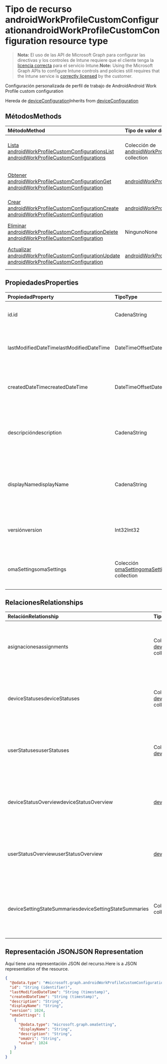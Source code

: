 # <a name="androidworkprofilecustomconfiguration-resource-type"></a><span data-ttu-id="72252-101">Tipo de recurso androidWorkProfileCustomConfiguration</span><span class="sxs-lookup"><span data-stu-id="72252-101">androidWorkProfileCustomConfiguration resource type</span></span>

> <span data-ttu-id="72252-102">**Nota:** El uso de las API de Microsoft Graph para configurar las directivas y los controles de Intune requiere que el cliente tenga la [licencia correcta](https://go.microsoft.com/fwlink/?linkid=839381) para el servicio Intune.</span><span class="sxs-lookup"><span data-stu-id="72252-102">**Note:** Using the Microsoft Graph APIs to configure Intune controls and policies still requires that the Intune service is [correctly licensed](https://go.microsoft.com/fwlink/?linkid=839381) by the customer.</span></span>

<span data-ttu-id="72252-103">Configuración personalizada de perfil de trabajo de Android</span><span class="sxs-lookup"><span data-stu-id="72252-103">Android Work Profile custom configuration</span></span>

<span data-ttu-id="72252-104">Hereda de [deviceConfiguration](../resources/intune_deviceconfig_deviceconfiguration.md)</span><span class="sxs-lookup"><span data-stu-id="72252-104">Inherits from [deviceConfiguration](../resources/intune_deviceconfig_deviceconfiguration.md)</span></span>

## <a name="methods"></a><span data-ttu-id="72252-105">Métodos</span><span class="sxs-lookup"><span data-stu-id="72252-105">Methods</span></span>
|<span data-ttu-id="72252-106">Método</span><span class="sxs-lookup"><span data-stu-id="72252-106">Method</span></span>|<span data-ttu-id="72252-107">Tipo de valor devuelto</span><span class="sxs-lookup"><span data-stu-id="72252-107">Return Type</span></span>|<span data-ttu-id="72252-108">Descripción</span><span class="sxs-lookup"><span data-stu-id="72252-108">Description</span></span>|
|:---|:---|:---|
|[<span data-ttu-id="72252-109">Lista androidWorkProfileCustomConfigurations</span><span class="sxs-lookup"><span data-stu-id="72252-109">List androidWorkProfileCustomConfigurations</span></span>](../api/intune_deviceconfig_androidworkprofilecustomconfiguration_list.md)|<span data-ttu-id="72252-110">Colección de [androidWorkProfileCustomConfiguration](../resources/intune_deviceconfig_androidworkprofilecustomconfiguration.md)</span><span class="sxs-lookup"><span data-stu-id="72252-110">[androidWorkProfileCustomConfiguration](../resources/intune_deviceconfig_androidworkprofilecustomconfiguration.md) collection</span></span>|<span data-ttu-id="72252-111">Enumerar las propiedades y relaciones de los objetos [androidWorkProfileCustomConfiguration](../resources/intune_deviceconfig_androidworkprofilecustomconfiguration.md).</span><span class="sxs-lookup"><span data-stu-id="72252-111">List properties and relationships of the [enrollmentTroubleshootingEvent](../resources/intune_deviceconfig_androidworkprofilecustomconfiguration.md) objects.</span></span>|
|[<span data-ttu-id="72252-112">Obtener androidWorkProfileCustomConfiguration</span><span class="sxs-lookup"><span data-stu-id="72252-112">Get androidWorkProfileCustomConfiguration</span></span>](../api/intune_deviceconfig_androidworkprofilecustomconfiguration_get.md)|[<span data-ttu-id="72252-113">androidWorkProfileCustomConfiguration</span><span class="sxs-lookup"><span data-stu-id="72252-113">androidWorkProfileCustomConfiguration</span></span>](../resources/intune_deviceconfig_androidworkprofilecustomconfiguration.md)|<span data-ttu-id="72252-114">Lee las propiedades y las relaciones del objeto [androidWorkProfileCustomConfiguration](../resources/intune_deviceconfig_androidworkprofilecustomconfiguration.md).</span><span class="sxs-lookup"><span data-stu-id="72252-114">Read properties and relationships of the [deviceManagement](../resources/intune_deviceconfig_androidworkprofilecustomconfiguration.md) object.</span></span>|
|[<span data-ttu-id="72252-115">Crear androidWorkProfileCustomConfiguration</span><span class="sxs-lookup"><span data-stu-id="72252-115">Create androidWorkProfileCustomConfiguration</span></span>](../api/intune_deviceconfig_androidworkprofilecustomconfiguration_create.md)|[<span data-ttu-id="72252-116">androidWorkProfileCustomConfiguration</span><span class="sxs-lookup"><span data-stu-id="72252-116">androidWorkProfileCustomConfiguration</span></span>](../resources/intune_deviceconfig_androidworkprofilecustomconfiguration.md)|<span data-ttu-id="72252-117">Crear un nuevo objeto [androidWorkProfileCustomConfiguration](../resources/intune_deviceconfig_androidworkprofilecustomconfiguration.md).</span><span class="sxs-lookup"><span data-stu-id="72252-117">Create a new [windowsPhone81CompliancePolicy](../resources/intune_deviceconfig_androidworkprofilecustomconfiguration.md) object.</span></span>|
|[<span data-ttu-id="72252-118">Eliminar androidWorkProfileCustomConfiguration</span><span class="sxs-lookup"><span data-stu-id="72252-118">Delete androidWorkProfileCustomConfiguration</span></span>](../api/intune_deviceconfig_androidworkprofilecustomconfiguration_delete.md)|<span data-ttu-id="72252-119">Ninguno</span><span class="sxs-lookup"><span data-stu-id="72252-119">None</span></span>|<span data-ttu-id="72252-120">Elimina un [androidWorkProfileCustomConfiguration](../resources/intune_deviceconfig_androidworkprofilecustomconfiguration.md).</span><span class="sxs-lookup"><span data-stu-id="72252-120">Deletes a [androidWorkProfileCustomConfiguration](../resources/intune_deviceconfig_androidworkprofilecustomconfiguration.md).</span></span>|
|[<span data-ttu-id="72252-121">Actualizar androidWorkProfileCustomConfiguration</span><span class="sxs-lookup"><span data-stu-id="72252-121">Update androidWorkProfileCustomConfiguration</span></span>](../api/intune_deviceconfig_androidworkprofilecustomconfiguration_update.md)|[<span data-ttu-id="72252-122">androidWorkProfileCustomConfiguration</span><span class="sxs-lookup"><span data-stu-id="72252-122">androidWorkProfileCustomConfiguration</span></span>](../resources/intune_deviceconfig_androidworkprofilecustomconfiguration.md)|<span data-ttu-id="72252-123">Actualizar las propiedades de un objeto [androidWorkProfileCustomConfigurationr](../resources/intune_deviceconfig_androidworkprofilecustomconfiguration.md).</span><span class="sxs-lookup"><span data-stu-id="72252-123">Update the properties of a [deviceConfigurationUserOverview](../resources/intune_deviceconfig_androidworkprofilecustomconfiguration.md) object.</span></span>|

## <a name="properties"></a><span data-ttu-id="72252-124">Propiedades</span><span class="sxs-lookup"><span data-stu-id="72252-124">Properties</span></span>
|<span data-ttu-id="72252-125">Propiedad</span><span class="sxs-lookup"><span data-stu-id="72252-125">Property</span></span>|<span data-ttu-id="72252-126">Tipo</span><span class="sxs-lookup"><span data-stu-id="72252-126">Type</span></span>|<span data-ttu-id="72252-127">Descripción</span><span class="sxs-lookup"><span data-stu-id="72252-127">Description</span></span>|
|:---|:---|:---|
|<span data-ttu-id="72252-128">id.</span><span class="sxs-lookup"><span data-stu-id="72252-128">id</span></span>|<span data-ttu-id="72252-129">Cadena</span><span class="sxs-lookup"><span data-stu-id="72252-129">String</span></span>|<span data-ttu-id="72252-130">Clave de la entidad.</span><span class="sxs-lookup"><span data-stu-id="72252-130">Key of the entity.</span></span> <span data-ttu-id="72252-131">Heredado de [deviceConfiguration](../resources/intune_deviceconfig_deviceconfiguration.md)</span><span class="sxs-lookup"><span data-stu-id="72252-131">Inherited from [deviceConfiguration](../resources/intune_deviceconfig_deviceconfiguration.md)</span></span>|
|<span data-ttu-id="72252-132">lastModifiedDateTime</span><span class="sxs-lookup"><span data-stu-id="72252-132">lastModifiedDateTime</span></span>|<span data-ttu-id="72252-133">DateTimeOffset</span><span class="sxs-lookup"><span data-stu-id="72252-133">DateTimeOffset</span></span>|<span data-ttu-id="72252-134">Fecha y hora en la que se modificó el objeto por última vez.</span><span class="sxs-lookup"><span data-stu-id="72252-134">DateTime the object was last modified.</span></span> <span data-ttu-id="72252-135">Heredado de [deviceConfiguration](../resources/intune_deviceconfig_deviceconfiguration.md)</span><span class="sxs-lookup"><span data-stu-id="72252-135">Inherited from [deviceConfiguration](../resources/intune_deviceconfig_deviceconfiguration.md)</span></span>|
|<span data-ttu-id="72252-136">createdDateTime</span><span class="sxs-lookup"><span data-stu-id="72252-136">createdDateTime</span></span>|<span data-ttu-id="72252-137">DateTimeOffset</span><span class="sxs-lookup"><span data-stu-id="72252-137">DateTimeOffset</span></span>|<span data-ttu-id="72252-138">Fecha y hora en la que se creó el objeto.</span><span class="sxs-lookup"><span data-stu-id="72252-138">DateTime the object was created.</span></span> <span data-ttu-id="72252-139">Heredado de [deviceConfiguration](../resources/intune_deviceconfig_deviceconfiguration.md)</span><span class="sxs-lookup"><span data-stu-id="72252-139">Inherited from [deviceConfiguration](../resources/intune_deviceconfig_deviceconfiguration.md)</span></span>|
|<span data-ttu-id="72252-140">descripción</span><span class="sxs-lookup"><span data-stu-id="72252-140">description</span></span>|<span data-ttu-id="72252-141">Cadena</span><span class="sxs-lookup"><span data-stu-id="72252-141">String</span></span>|<span data-ttu-id="72252-142">Descripción proporcionada por el administrador de la configuración del dispositivo.</span><span class="sxs-lookup"><span data-stu-id="72252-142">Admin provided description of the Device Configuration.</span></span> <span data-ttu-id="72252-143">Heredado de [deviceConfiguration](../resources/intune_deviceconfig_deviceconfiguration.md)</span><span class="sxs-lookup"><span data-stu-id="72252-143">Inherited from [deviceConfiguration](../resources/intune_deviceconfig_deviceconfiguration.md)</span></span>|
|<span data-ttu-id="72252-144">displayName</span><span class="sxs-lookup"><span data-stu-id="72252-144">displayName</span></span>|<span data-ttu-id="72252-145">Cadena</span><span class="sxs-lookup"><span data-stu-id="72252-145">String</span></span>|<span data-ttu-id="72252-146">Nombre proporcionado por el administrador de la configuración del dispositivo.</span><span class="sxs-lookup"><span data-stu-id="72252-146">Admin provided name of the device configuration.</span></span> <span data-ttu-id="72252-147">Heredado de [deviceConfiguration](../resources/intune_deviceconfig_deviceconfiguration.md)</span><span class="sxs-lookup"><span data-stu-id="72252-147">Inherited from [deviceConfiguration](../resources/intune_deviceconfig_deviceconfiguration.md)</span></span>|
|<span data-ttu-id="72252-148">versión</span><span class="sxs-lookup"><span data-stu-id="72252-148">version</span></span>|<span data-ttu-id="72252-149">Int32</span><span class="sxs-lookup"><span data-stu-id="72252-149">Int32</span></span>|<span data-ttu-id="72252-150">Versión de la configuración del dispositivo.</span><span class="sxs-lookup"><span data-stu-id="72252-150">Version of the device configuration.</span></span> <span data-ttu-id="72252-151">Heredado de [deviceConfiguration](../resources/intune_deviceconfig_deviceconfiguration.md)</span><span class="sxs-lookup"><span data-stu-id="72252-151">Inherited from [deviceConfiguration](../resources/intune_deviceconfig_deviceconfiguration.md)</span></span>|
|<span data-ttu-id="72252-152">omaSettings</span><span class="sxs-lookup"><span data-stu-id="72252-152">omaSettings</span></span>|<span data-ttu-id="72252-153">Colección [omaSetting](../resources/intune_deviceconfig_omasetting.md)</span><span class="sxs-lookup"><span data-stu-id="72252-153">[omaSetting](../resources/intune_deviceconfig_omasetting.md) collection</span></span>|<span data-ttu-id="72252-154">Configuración de OMA.</span><span class="sxs-lookup"><span data-stu-id="72252-154">OMA settings.</span></span> <span data-ttu-id="72252-155">Esta colección puede contener un máximo de 500 elementos.</span><span class="sxs-lookup"><span data-stu-id="72252-155">This collection can contain a maximum of 500 elements.</span></span>|

## <a name="relationships"></a><span data-ttu-id="72252-156">Relaciones</span><span class="sxs-lookup"><span data-stu-id="72252-156">Relationships</span></span>
|<span data-ttu-id="72252-157">Relación</span><span class="sxs-lookup"><span data-stu-id="72252-157">Relationship</span></span>|<span data-ttu-id="72252-158">Tipo</span><span class="sxs-lookup"><span data-stu-id="72252-158">Type</span></span>|<span data-ttu-id="72252-159">Descripción</span><span class="sxs-lookup"><span data-stu-id="72252-159">Description</span></span>|
|:---|:---|:---|
|<span data-ttu-id="72252-160">asignaciones</span><span class="sxs-lookup"><span data-stu-id="72252-160">assignments</span></span>|<span data-ttu-id="72252-161">Colección [deviceConfigurationAssignment](../resources/intune_deviceconfig_deviceconfigurationassignment.md)</span><span class="sxs-lookup"><span data-stu-id="72252-161">[deviceConfigurationAssignment](../resources/intune_deviceconfig_deviceconfigurationassignment.md) collection</span></span>|<span data-ttu-id="72252-162">La lista de tareas para el perfil de configuración del dispositivo.</span><span class="sxs-lookup"><span data-stu-id="72252-162">The list of assignments for the device configuration profile.</span></span> <span data-ttu-id="72252-163">Heredado de [deviceConfiguration](../resources/intune_deviceconfig_deviceconfiguration.md)</span><span class="sxs-lookup"><span data-stu-id="72252-163">Inherited from [deviceConfiguration](../resources/intune_deviceconfig_deviceconfiguration.md)</span></span>|
|<span data-ttu-id="72252-164">deviceStatuses</span><span class="sxs-lookup"><span data-stu-id="72252-164">deviceStatuses</span></span>|<span data-ttu-id="72252-165">Colección [deviceConfigurationDeviceStatus](../resources/intune_deviceconfig_deviceconfigurationdevicestatus.md)</span><span class="sxs-lookup"><span data-stu-id="72252-165">[deviceConfigurationDeviceStatus](../resources/intune_deviceconfig_deviceconfigurationdevicestatus.md) collection</span></span>|<span data-ttu-id="72252-166">Estado de instalación de configuración del dispositivo por dispositivo.</span><span class="sxs-lookup"><span data-stu-id="72252-166">Device configuration installation status by device.</span></span> <span data-ttu-id="72252-167">Heredado de [deviceConfiguration](../resources/intune_deviceconfig_deviceconfiguration.md)</span><span class="sxs-lookup"><span data-stu-id="72252-167">Inherited from [deviceConfiguration](../resources/intune_deviceconfig_deviceconfiguration.md)</span></span>|
|<span data-ttu-id="72252-168">userStatuses</span><span class="sxs-lookup"><span data-stu-id="72252-168">userStatuses</span></span>|<span data-ttu-id="72252-169">Colección [deviceConfigurationUserStatus](../resources/intune_deviceconfig_deviceconfigurationuserstatus.md)</span><span class="sxs-lookup"><span data-stu-id="72252-169">[deviceConfigurationUserStatus](../resources/intune_deviceconfig_deviceconfigurationuserstatus.md) collection</span></span>|<span data-ttu-id="72252-170">Estado de instalación de la configuración del dispositivo por usuario.</span><span class="sxs-lookup"><span data-stu-id="72252-170">Device configuration installation status by device.</span></span> <span data-ttu-id="72252-171">Heredado de [deviceConfiguration](../resources/intune_deviceconfig_deviceconfiguration.md)</span><span class="sxs-lookup"><span data-stu-id="72252-171">Inherited from [deviceConfiguration](../resources/intune_deviceconfig_deviceconfiguration.md)</span></span>|
|<span data-ttu-id="72252-172">deviceStatusOverview</span><span class="sxs-lookup"><span data-stu-id="72252-172">deviceStatusOverview</span></span>|[<span data-ttu-id="72252-173">deviceConfigurationDeviceOverview</span><span class="sxs-lookup"><span data-stu-id="72252-173">deviceConfigurationDeviceOverview</span></span>](../resources/intune_deviceconfig_deviceconfigurationdeviceoverview.md)|<span data-ttu-id="72252-174">Información general sobre el estado de dispositivos de la configuración de dispositivo. Heredado de [deviceConfiguration](../resources/intune_deviceconfig_deviceconfiguration.md)</span><span class="sxs-lookup"><span data-stu-id="72252-174">Device Configuration devices status overview Inherited from [deviceConfiguration](../resources/intune_deviceconfig_deviceconfiguration.md)</span></span>|
|<span data-ttu-id="72252-175">userStatusOverview</span><span class="sxs-lookup"><span data-stu-id="72252-175">userStatusOverview</span></span>|[<span data-ttu-id="72252-176">deviceConfigurationUserOverview</span><span class="sxs-lookup"><span data-stu-id="72252-176">deviceConfigurationUserOverview</span></span>](../resources/intune_deviceconfig_deviceconfigurationuseroverview.md)|<span data-ttu-id="72252-177">Información general sobre el estado de usuarios de la configuración de dispositivo. Heredado de [deviceConfiguration](../resources/intune_deviceconfig_deviceconfiguration.md)</span><span class="sxs-lookup"><span data-stu-id="72252-177">Device Configuration users status overview Inherited from [deviceConfiguration](../resources/intune_deviceconfig_deviceconfiguration.md)</span></span>|
|<span data-ttu-id="72252-178">deviceSettingStateSummaries</span><span class="sxs-lookup"><span data-stu-id="72252-178">deviceSettingStateSummaries</span></span>|<span data-ttu-id="72252-179">Colección [settingStateDeviceSummary](../resources/intune_deviceconfig_settingstatedevicesummary.md)</span><span class="sxs-lookup"><span data-stu-id="72252-179">[settingStateDeviceSummary](../resources/intune_deviceconfig_settingstatedevicesummary.md) collection</span></span>|<span data-ttu-id="72252-180">Resumen de dispositivo sobre el estado de configuración de la configuración de dispositivo. Heredado de [deviceConfiguration](../resources/intune_deviceconfig_deviceconfiguration.md)</span><span class="sxs-lookup"><span data-stu-id="72252-180">Device Configuration Setting State Device Summary Inherited from [deviceConfiguration](../resources/intune_deviceconfig_deviceconfiguration.md)</span></span>|

## <a name="json-representation"></a><span data-ttu-id="72252-181">Representación JSON</span><span class="sxs-lookup"><span data-stu-id="72252-181">JSON Representation</span></span>
<span data-ttu-id="72252-182">Aquí tiene una representación JSON del recurso.</span><span class="sxs-lookup"><span data-stu-id="72252-182">Here is a JSON representation of the resource.</span></span>
<!--{
  "blockType": "resource",
  "baseType": "microsoft.graph.deviceConfiguration",
  "keyProperty": "id",
  "@odata.type": "microsoft.graph.androidWorkProfileCustomConfiguration"
}-->
``` json
{
  "@odata.type": "#microsoft.graph.androidWorkProfileCustomConfiguration",
  "id": "String (identifier)",
  "lastModifiedDateTime": "String (timestamp)",
  "createdDateTime": "String (timestamp)",
  "description": "String",
  "displayName": "String",
  "version": 1024,
  "omaSettings": [
    {
      "@odata.type": "microsoft.graph.omaSetting",
      "displayName": "String",
      "description": "String",
      "omaUri": "String",
      "value": 1024
    }
  ]
}
```








